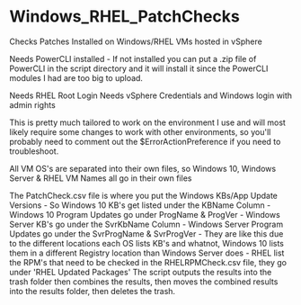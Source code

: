 # Windows_RHEL_PatchChecks
Checks Patches Installed on Windows/RHEL VMs hosted in vSphere

Needs PowerCLI installed - If not installed you can put a .zip file of PowerCLI in the script directory and it will install it
since the PowerCLI modules I had are too big to upload.

Needs RHEL Root Login
Needs vSphere Credentials and Windows login with admin rights

This is pretty much tailored to work on the environment I use and will most likely require some changes
to work with other environments, so you'll probably need to comment out the $ErrorActionPreference if you
need to troubleshoot.

All VM OS's are separated into their own files, so Windows 10, Windows Server & RHEL VM Names all go in their own files

The PatchCheck.csv file is where you put the Windows KBs/App Update Versions
	- So Windows 10 KB's get listed under the KBName Column
	- Windows 10 Program Updates go under ProgName & ProgVer
	- Windows Server KB's go under the SvrKbName Column
	- Windows Server Program Updates go under the SvrProgName & SvrProgVer
		- They are like this due to the different locations each OS lists KB's
			and whatnot, Windows 10 lists them in a different Registry location
			than Windows Server does
	- RHEL list the RPM's that need to be checked in the RHELRPMCheck.csv file, they go under 'RHEL Updated Packages'
The script outputs the results into the trash folder then combines the results, then moves the combined results into
the results folder, then deletes the trash.
